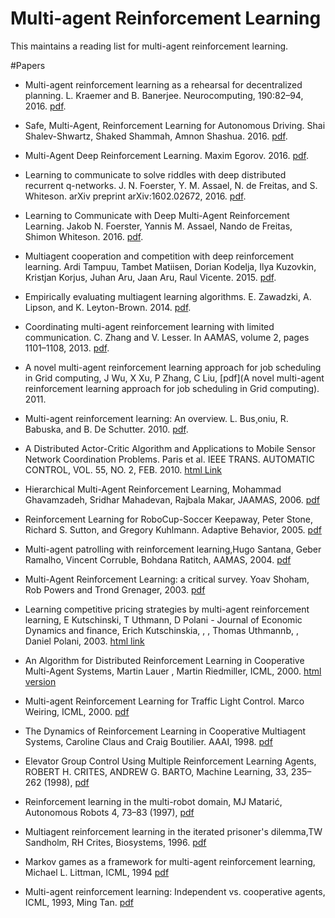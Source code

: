 # Multi-agent Reinforcement Learning
This maintains a reading list for multi-agent reinforcement learning. 

#Papers

- Multi-agent reinforcement learning as a rehearsal for decentralized planning. L. Kraemer and B. Banerjee. Neurocomputing, 190:82–94, 2016. [pdf](http://www.ifaamas.org/Proceedings/aamas2013/docs/p1291.pdf).

- Safe, Multi-Agent, Reinforcement Learning for Autonomous Driving. Shai Shalev-Shwartz, Shaked Shammah, Amnon Shashua. 2016. [pdf](https://arxiv.org/pdf/1610.03295v1.pdf).

- Multi-Agent Deep Reinforcement Learning. Maxim Egorov. 2016. [pdf](http://cs231n.stanford.edu/reports2016/122_Report.pdf).

- Learning to communicate to solve riddles with deep distributed recurrent q-networks. J. N. Foerster, Y. M. Assael, N. de Freitas, and S. Whiteson. arXiv preprint arXiv:1602.02672, 2016. [pdf](https://arxiv.org/pdf/1602.02672.pdf). 

- Learning to Communicate with Deep Multi-Agent Reinforcement Learning. Jakob N. Foerster, Yannis M. Assael, Nando de Freitas, Shimon Whiteson. 2016. [pdf](https://arxiv.org/pdf/1605.06676v2.pdf).

- Multiagent cooperation and competition with deep reinforcement learning. Ardi Tampuu, Tambet Matiisen, Dorian Kodelja, Ilya Kuzovkin, Kristjan Korjus, Juhan Aru, Jaan Aru, Raul Vicente. 2015. [pdf](https://arxiv.org/pdf/1511.08779v1).

- Empirically evaluating multiagent learning algorithms. E. Zawadzki, A. Lipson, and K. Leyton-Brown. 2014. [pdf](https://arxiv.org/pdf/1401.8074v1).

- Coordinating multi-agent reinforcement learning with limited communication. C. Zhang and V. Lesser.  In AAMAS, volume 2, pages 1101–1108, 2013. [pdf](http://www.aamas-conference.org/Proceedings/aamas2013/docs/p1101.pdf).

- A novel multi-agent reinforcement learning approach for job scheduling in Grid computing, J Wu, X Xu, P Zhang, C Liu, 
[pdf](A novel multi-agent reinforcement learning approach for job scheduling in Grid computing). 2011. 

- Multi-agent reinforcement learning: An overview. L. Bus¸oniu, R. Babuska, and B. De Schutter. 2010. [pdf](http://www.dcsc.tudelft.nl/~bdeschutter/pub/rep/10_003.pdf).

- A Distributed Actor-Critic Algorithm and Applications to Mobile Sensor Network Coordination Problems. Paris et al. IEEE TRANS. AUTOMATIC CONTROL, VOL. 55, NO. 2, FEB. 2010.  [html Link](http://ieeexplore.ieee.org/document/5382498/#full-text-section)

- Hierarchical Multi-Agent Reinforcement Learning, Mohammad Ghavamzadeh, Sridhar Mahadevan, Rajbala Makar, JAAMAS, 2006. [pdf](http://www-anw.cs.umass.edu/pubs/2006/ghavamzadeh_mm_JAAMAS06.pdf)

- Reinforcement Learning for RoboCup-Soccer Keepaway, Peter Stone, Richard S. Sutton, and Gregory Kuhlmann. Adaptive Behavior, 2005. [pdf](http://www.cs.utexas.edu/users/pstone/Papers/bib2html-links/AB05.pdf)

- Multi-agent patrolling with reinforcement learning,Hugo Santana, Geber Ramalho, Vincent Corruble, Bohdana Ratitch, AAMAS, 2004. [pdf](http://citeseerx.ist.psu.edu/viewdoc/download?doi=10.1.1.307.6566&rep=rep1&type=pdf)

- Multi-Agent Reinforcement Learning: a critical survey. Yoav Shoham, Rob Powers and Trond Grenager, 2003. [pdf](http://www.cc.gatech.edu/~isbell/classes/2009/cs7641_spring/handouts/MALearning_ACriticalSurvey_2003_0516.pdf)

- Learning competitive pricing strategies by multi-agent reinforcement learning, E Kutschinski, T Uthmann, D Polani - Journal of Economic Dynamics and finance, Erich Kutschinskia, , , Thomas Uthmannb, , Daniel Polani, 2003. [html link](http://www.sciencedirect.com/science/article/pii/S0165188902001227) 

- An Algorithm for Distributed Reinforcement Learning in Cooperative Multi-Agent Systems,  Martin Lauer , Martin Riedmiller, ICML, 2000. [html version](https://www.researchgate.net/publication/225815648_Multi-agent_Reinforcement_Learning_An_Overview)

- Multi-agent Reinforcement Learning for Traffic Light Control. Marco Weiring, ICML, 2000. [pdf](http://www.dcsc.tudelft.nl/~sc4081/assign/pap/Reinforcement_Learning.pdf)

- The Dynamics of Reinforcement Learning in Cooperative Multiagent Systems, Caroline Claus and Craig Boutilier. AAAI, 1998. [pdf](https://www.aaai.org/Papers/AAAI/1998/AAAI98-106.pdf)

- Elevator Group Control Using Multiple Reinforcement Learning Agents, ROBERT H. CRITES, ANDREW G. BARTO, Machine Learning, 33, 235–262 (1998), [pdf](http://citeseerx.ist.psu.edu/viewdoc/download?doi=10.1.1.464.6183&rep=rep1&type=pdf)

- Reinforcement learning in the multi-robot domain, MJ Matarić, Autonomous Robots 4, 73–83 (1997), [pdf](http://citeseerx.ist.psu.edu/viewdoc/download?doi=10.1.1.454.1747&rep=rep1&type=pdf)

- Multiagent reinforcement learning in the iterated prisoner's dilemma,TW Sandholm, RH Crites, Biosystems, 1996.  [pdf](http://opim.wharton.upenn.edu/~sok/papers/s/sandholm-biosystems95.pdf)

- Markov games as a framework for multi-agent reinforcement learning, Michael L. Littman, ICML, 1994 [pdf](https://www.researchgate.net/profile/Michael_Littman2/publication/2799903_Markov_Games_as_a_Framework_for_Multi-Agent_Reinforcement_Learning/links/54b66cbb0cf24eb34f6d19de.pdf)

- Multi-agent reinforcement learning: Independent vs. cooperative agents, ICML, 1993, Ming Tan. [pdf](http://web.mit.edu/16.412j/www/html/Advanced%20lectures/2004/Multi-AgentReinforcementLearningIndependentVersusCooperativeAgents.pdf)
